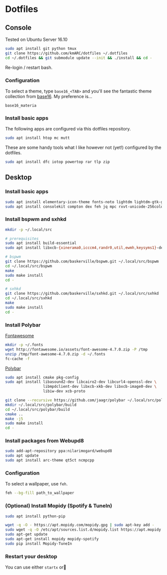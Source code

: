 # Dotfiles

## Console

Tested on Ubuntu Server 16.10

``` bash
sudo apt install git python tmux
git clone https://github.com/kmARC/dotfiles ~/.dotfiles
cd ~/.dotfiles && git submodule update --init && ./install && cd -
```

Re-login / restart bash.

### Configuration

To select a theme, type `base16_<TAB>` and you'll see the fantastic theme
collection from [base16]. My preference is...

    base16_materia

[base16]: https://github.com/chriskempson/base16

### Install basic apps

The following apps are configured via this dotfiles repository.

``` bash
sudo apt install htop mc mutt
```

These are  some handy  tools what I  like however not  (yet!) configured  by the
dotfiles.

``` bash
sudo apt install dfc iotop powertop rar tlp zip
```

## Desktop

### Install basic apps

``` bash
sudo apt install elementary-icon-theme fonts-noto lightdm lightdm-gtk-greeter xfce4-appfinder xfce4-panel xfce4-power-manager xfce4-pulseaudio-plugin xfce4-settings x11-utils x11-xserver-utils xinit xinput xscreensaver
sudo apt install consolekit compton dex feh jq mpc rxvt-unicode-256color xcape xsel
```

### Install bspwm and sxhkd

``` bash
mkdir -p ~/.local/src

# prerequisites
sudo apt install build-essential
sudo apt install libxcb-{xinerama0,icccm4,randr0,util,ewmh,keysyms1}-dev

# bspwm
git clone https://github.com/baskerville/bspwm.git ~/.local/src/bspwm
cd ~/.local/src/bspwm
make
sudo make install
cd -

# sxhkd
git clone https://github.com/baskerville/sxhkd.git ~/.local/src/sxhkd
cd ~/.local/src/sxhkd
make
sudo make install
cd -
```

### Install Polybar

[Fontawesome]

``` bash
mkdir -p ~/.fonts
wget http://fontawesome.io/assets/font-awesome-4.7.0.zip -P /tmp
unzip /tmp/font-awesome-4.7.0.zip -d ~/.fonts
fc-cache -f
```

[Polybar]

``` bash
sudo apt install cmake pkg-config
sudo apt install libasound2-dev libcairo2-dev libcurl4-openssl-dev \
                 libmpdclient-dev libxcb-xkb-dev libxcb-image0-dev \
                 libiw-dev xcb-proto

git clone --recursive https://github.com/jaagr/polybar ~/.local/src/polybar
mkdir ~/.local/src/polybar/build
cd ~/.local/src/polybar/build
cmake ..
make -j5
sudo make install
cd -
```

[Fontawesome]: http://fontawesome.io/
[Polybar]: https://github.com/jaagr/polybar

### Install packages from Webupd8

``` bash
sudo add-apt-repository ppa:nilarimogard/webupd8 
sudo apt update
sudo apt install arc-theme qt5ct ncmpcpp
```

### Configuration

To select a wallpaper, use `feh`.

``` bash
feh --bg-fill path_to_wallpaper
```


### (Optional) Install Mopidy (Spotify & TuneIn)

``` bash
sudo apt install python-pip

wget -q -O - https://apt.mopidy.com/mopidy.gpg | sudo apt-key add -
sudo wget -q -O /etc/apt/sources.list.d/mopidy.list https://apt.mopidy.com/jessie.list
sudo apt-get update
sudo apt-get install mopidy mopidy-spotify
sudo pip install Mopidy-TuneIn
```

### Restart your desktop

You can use either `startx` or
